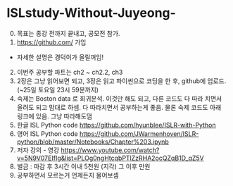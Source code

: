# ISLstudy-Without-Juyeong-
0. 목표는 종강 전까지 끝내고, 공모전 참가.
1. https://github.com/ 가입
 - 자세한 설명은 경덕이가 올릴꺼임!
2. 이번주 공부할 파트는 ch2 ~ ch2.2, ch3
3. 2장은 그냥 읽어보면 되고, 3장은 읽고 파이썬으로 코딩을 한 후, github에 업로드. (~25일 토요일 23시 59분까지)
4. 숙제는 Boston data 로 회귀분석.
이것만 해도 되고, 다른 코드도 다 따라 치면서 올려도 되고 맘대로 하셈.  다 따라치면서 공부하는게 좋음. 물론 숙제 코드도 아래 링크에 있음. 그냥 따라해도댐
5. 한글 ISL Python code  https://github.com/hyunblee/ISLR-with-Python
6. 영어 ISL Python code https://github.com/JWarmenhoven/ISLR-python/blob/master/Notebooks/Chapter%203.ipynb
7. 저자 강의 - 영강
https://www.youtube.com/watch?v=5N9V07EIfIg&list=PLOg0ngHtcqbPTlZzRHA2ocQZqB1D_qZ5V
8. 벌금 :
마감 후 3시간 이내 5천원 (지각)
그 이후 만원
9. 공부하면서 모르는거 언제든지 물어보셈
